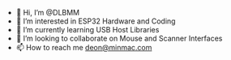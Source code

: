 - 👋 Hi, I’m @DLBMM
- 👀 I’m interested in ESP32 Hardware and Coding
- 🌱 I’m currently learning USB Host Libraries
- 💞️ I’m looking to collaborate on Mouse and Scanner Interfaces 
- 📫 How to reach me deon@minmac.com

<!---
DLBMM/DLBMM is a ✨ special ✨ repository because its `README.md` (this file) appears on your GitHub profile.
You can click the Preview link to take a look at your changes.
--->
